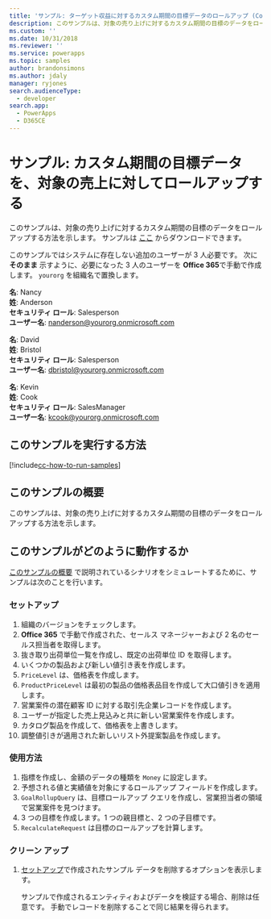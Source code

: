 ```yaml
---
title: 'サンプル: ターゲット収益に対するカスタム期間の目標データのロールアップ (Common Data Service for Apps) | Microsoft Docs'
description: このサンプルは、対象の売り上げに対するカスタム期間の目標のデータをロールアップする方法を示します。
ms.custom: ''
ms.date: 10/31/2018
ms.reviewer: ''
ms.service: powerapps
ms.topic: samples
author: brandonsimons
ms.author: jdaly
manager: ryjones
search.audienceType:
  - developer
search.app:
  - PowerApps
  - D365CE
---
```

# <a name="sample-rollup-goal-data-for-a-custom-period-against-the-target-revenue"></a>サンプル: カスタム期間の目標データを、対象の売上に対してロールアップする

<!-- https://docs.microsoft.com/en-us/dynamics365/customer-engagement/developer/sample-rollup-goal-data-custom-period-target-revenue -->

このサンプルは、対象の売り上げに対するカスタム期間の目標のデータをロールアップする方法を示します。 サンプルは [ここ](https://github.com/Microsoft/PowerApps-Samples/tree/master/cds/orgsvc/C%23/RollupGoalData) からダウンロードできます。

このサンプルではシステムに存在しない追加のユーザーが 3 人必要です。 次に **そのまま** 示すように、必要になった 3 人のユーザーを **Office 365**で手動で作成します。 `yourorg` を組織名で置換します。

**名**: Nancy<br/>
**姓**: Anderson<br/>
**セキュリティ ロール**: Salesperson<br/>
**ユーザー名**: nanderson@yourorg.onmicrosoft.com<br/>

**名**: David<br/>
**姓**: Bristol<br/>
**セキュリティ ロール**: Salesperson<br/>
**ユーザー名**: dbristol@yourorg.onmicrosoft.com<br/>

**名**: Kevin<br/>
**姓**: Cook<br/>
**セキュリティ ロール**: SalesManager<br/>
**ユーザー名**: kcook@yourorg.onmicrosoft.com<br/>

## <a name="how-to-run-this-sample"></a>このサンプルを実行する方法

[!include[cc-how-to-run-samples](../../includes/cc-how-to-run-samples.md)]

## <a name="what-this-sample-does"></a>このサンプルの概要

このサンプルは、対象の売り上げに対するカスタム期間の目標のデータをロールアップする方法を示します。

## <a name="how-this-sample-works"></a>このサンプルがどのように動作するか

[このサンプルの概要](#what-this-sample-does) で説明されているシナリオをシミュレートするために、サンプルは次のことを行います。

### <a name="setup"></a>セットアップ

1. 組織のバージョンをチェックします。
2. **Office 365** で手動で作成された、セールス マネージャーおよび 2 名のセールス担当者を取得します。
3. 抜き取り出荷単位一覧を作成し、既定の出荷単位 ID を取得します。 
4. いくつかの製品および新しい値引き表を作成します。
5. `PriceLevel` は、価格表を作成します。
6. `ProductPriceLevel` は最初の製品の価格表品目を作成して大口値引きを適用します。
7. 営業案件の潜在顧客 ID に対する取引先企業レコードを作成します。
8. ユーザーが指定した売上見込みと共に新しい営業案件を作成します。
9. カタログ製品を作成して、価格表を上書きします。
10. 調整値引きが適用された新しいリスト外提案製品を作成します。

### <a name="demonstrate"></a>使用方法

1. 指標を作成し、金額のデータの種類を `Money` に設定します。
2. 予想される値と実績値を対象にするロールアップ フィールドを作成します。
3. `GoalRollupQuery` は、目標ロールアップ クエリを作成し、営業担当者の領域で営業案件を見つけます。 
4. 3 つの目標を作成します。1 つの親目標と、2 つの子目標です。
5. `RecalculateRequest` は目標のロールアップを計算します。 

### <a name="clean-up"></a>クリーン アップ

1. [セットアップ](#setup)で作成されたサンプル データを削除するオプションを表示します。

    サンプルで作成されるエンティティおよびデータを検証する場合、削除は任意です。 手動でレコードを削除することで同じ結果を得られます。
